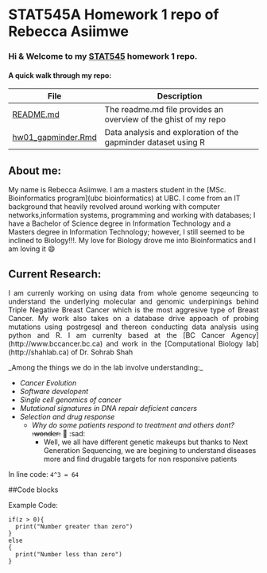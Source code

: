 # STAT545A Homework 1 repo of Rebecca Asiimwe 

### Hi & Welcome to my [STAT545](https://github.com/STAT545-UBC) homework 1 repo. 

#### A quick walk through my repo:

|   **File**   | **Description** |
|----------------|------------|
|[README.md](https://github.com/STAT545-UBC-students/hw01-rasiimwe/blob/master/README.md)|The readme.md file provides an overview of the ghist of my repo |
|[hw01_gapminder.Rmd](https://github.com/STAT545-UBC-students/hw01-rasiimwe/blob/master/hw01_gapminder.Rmd)      | Data analysis and exploration of the gapminder dataset using R   |

## About me:

My name is Rebecca Asiimwe. I am a masters student in the [MSc. Bioinformatics program](ubc bioinformatics) at UBC. I come from an IT background that heavily revolved around working with computer networks,information systems, programming and working with databases; I have a Bachelor of Science degree in Information Technology and a Masters degree in Information Technology; however, I still seemed to be inclined to Biology!!!. My love for Biology drove me into Bioinformatics and I am loving it :smile:

## Current Research:
<p align = "justify"> I am currenly working on using data from whole genome seqeuncing to understand the underlying molecular and genomic underpinings behind Triple Negative Breast Cancer which is the most aggresive type of Breast Cancer. My work also takes on a database drive appoach of probing mutations using postrgesql and thereon conducting data analysis using python and R. I am currenlty based at the [BC Cancer Agency](http://www.bccancer.bc.ca) and work in the [Computational Biology lab](http://shahlab.ca) of Dr. Sohrab Shah</p> 
_Among the things we do in the lab involve understanding:_

* *Cancer Evolution*
* *Software developent*
* *Single cell genomics of cancer*
* *Mutational signatures in DNA repair deficient cancers*
* *Selection and drug response*
  * *Why do some patients respond to treatment and others dont?* ~~:wonder:~~ :thinking: :sad:
    * Well, we all have different genetic makeups but thanks to Next Generation Sequencing, we are begining to understand diseases more and find drugable targets for non responsive patients

In line code: `4^3 = 64` 

##Code blocks

<p> Example Code:</p>
<pre><code>if(z > 0){
  print("Number greater than zero")
} 
else 
{
  print("Number less than zero")
}
</code></pre>


